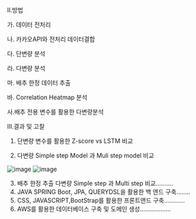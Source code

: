
Ⅱ.방법

  가. 데이터 전처리
  
  나. 카카오API와 전처리 데이터결합
  
  다. 단변량 분석
  
  라. 다변량 분석
  
  마. 배추 한정 데이터 추출
  
  바. Correlation Heatmap 분석
  
  사.배추 전용 변수를 활용한 다변량분석
  
Ⅲ.결과 및 고찰
  1. 단변량 변수를 활용한 Z-score  vs  LSTM 비교
  
  2. 다변량 Simple step Model 과 Muli step model 비교



  ![image](https://user-images.githubusercontent.com/87416208/163908288-8c154d4e-a264-4370-a0c1-26929a805398.png)
  ![image](https://user-images.githubusercontent.com/87416208/163908330-6a9a33d3-4111-4c96-bc36-e9a23679ddaa.png)

  
  
  
  3. 배추 한정 추출 다변량 Simple step 과 Multi step 비교..........
  4. JAVA SPRING Boot, JPA, QUERYDSL을 활용한 백 앤드 구축........
  5. CSS, JAVASCRIPT,BootStrap를 활용한 프론트앤드 구축............
  6. AWS를 활용한 데이터베이스 구축 및 도메인 생성..................

